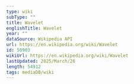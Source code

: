 ```yaml
---
type: wiki
subType: ""
title: Wavelet
englishTitle: Wavelet
year: ""
dataSource: Wikipedia API
url: https://en.wikipedia.org/wiki/Wavelet
id: 50903
wikiUrl: https://en.wikipedia.org/wiki/Wavelet
lastUpdated: 2025/March/26
length: 54912
tags: mediaDB/wiki
---
```

